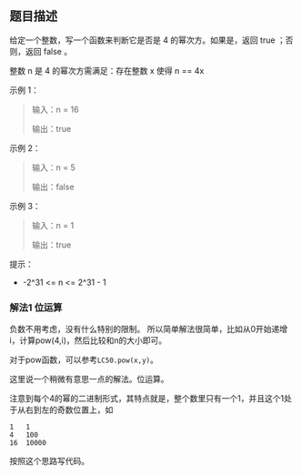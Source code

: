 ## 题目描述
给定一个整数，写一个函数来判断它是否是 4 的幂次方。如果是，返回 true ；否则，返回 false 。

整数 n 是 4 的幂次方需满足：存在整数 x 使得 n == 4x

示例 1：
>输入：n = 16
>
>输出：true

示例 2：
>输入：n = 5
>
>输出：false

示例 3：
>输入：n = 1
>
>输出：true
 

提示：
- -2^31 <= n <= 2^31 - 1

### 解法1 位运算
负数不用考虑，没有什么特别的限制。
所以简单解法很简单，比如从0开始递增i，计算pow(4,i)，然后比较和n的大小即可。

对于pow函数，可以参考`LC50.pow(x,y)`。

这里说一个稍微有意思一点的解法。位运算。

注意到每个4的幂的二进制形式，其特点就是，整个数里只有一个1，并且这个1处于从右到左的奇数位置上，如
```
1   1
4   100
16  10000
```
按照这个思路写代码。